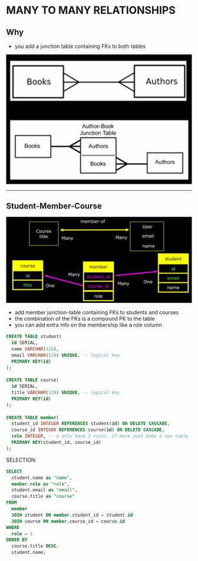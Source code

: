 # MANY TO MANY RELATIONSHIPS

## Why

- you add a junction table containing FKs to both tables

![](images/firefox_ENR24UP9Kw.png)

---

## Student-Member-Course

![](images/firefox_ifTTHi1HKu.png)

- add member junction-table containing FKs to students and courses
- the combination of the FKs is a compound PK to the table
- you can add extra info on the membership like a role column

```sql
CREATE TABLE student(
  id SERIAL,
  name VARCHAR(128),
  email VARCHAR(128) UNIQUE, -- logical key
  PRIMARY KEY(id)
);

CREATE TABLE course(
  id SERIAL,
  title VARCHAR(128) UNIQUE, -- logical key
  PRIMARY KEY(id)
);

CREATE TABLE member(
  student_id INTEGER REFERENCES student(id) ON DELETE CASCADE,
  course_id INTEGER REFERENCES course(id) ON DELETE CASCADE,
  role INTEGER, -- u only have 2 roles, if more just make a new table
  PRIMARY KEY(student_id, course_id)
);
```

SELECTION:

```sql
SELECT
  student.name as "name",
  member.role as "role",
  student.email as "email",
  course.title as "course"
FROM
  member
  JOIN student ON member.student_id = student.id
  JOIN course ON member.course_id = course.id
WHERE
  role = 1
ORDER BY
  course.title DESC,
  student.name;
```
